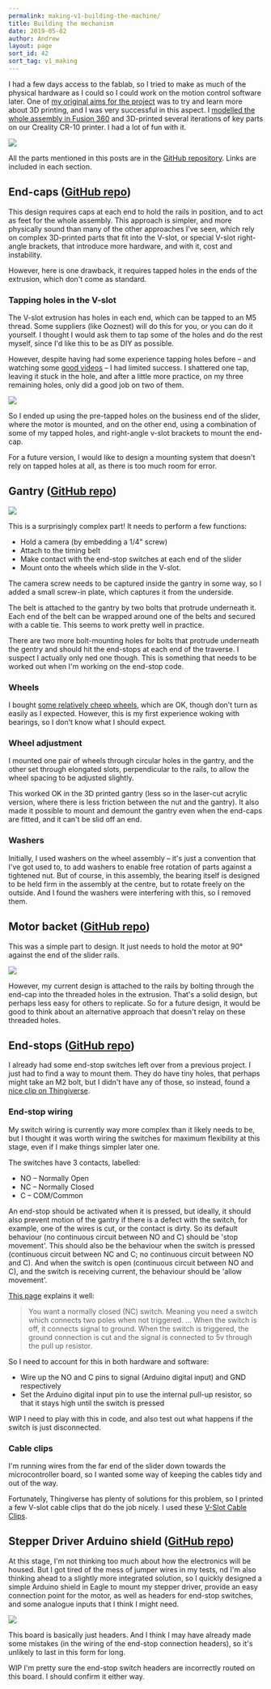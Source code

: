```yaml
---
permalink: making-v1-building-the-machine/
title: Building the mechanism
date: 2019-05-02
author: Andrew
layout: page
sort_id: 42
sort_tag: v1_making
---
```


I had a few days access to the fablab, so I tried to make as much of the physical hardware as I could so I could work on the motion control software later. One of [my original aims for the project](../getting-started-why/) was to try and learn more about 3D printing, and I was very successful in this aspect. I [modelled the whole assembly in Fusion 360](https://github.com/andrewsleigh/fab-slider/tree/master/3d-parts/v1/assembly) and 3D-printed several iterations of key parts on our Creality CR-10 printer. I had a lot of fun with it.

![]({{site.baseurl}}/assets/fab-slider-v1-whole-assembly.png)

All the parts mentioned in this posts are in the <a href="https://github.com/andrewsleigh/fab-slider">GitHub repository</a>. Links are included in each section.


## End-caps (<a href="https://github.com/andrewsleigh/fab-slider/tree/master/3d-parts/v1/extrusion-end-caps">GitHub repo</a>)

<script src="https://embed.github.com/view/3d/andrewsleigh/fab-slider/master/3d-parts/v1/extrusion-end-caps/end-cap-3D.stl"></script>

This design requires caps at each end to hold the rails in position, and to act as feet for the whole assembly. This approach is simpler, and more physically sound than many of the other approaches I've seen, which rely on complex 3D-printed parts that fit into the V-slot, or special V-slot right-angle brackets, that introduce more hardware, and with it, cost and instability. 

However, here is one drawback, it requires tapped holes in the ends of the extrusion, which don't come as standard. 


### Tapping holes in the V-slot

The V-slot extrusion has holes in each end, which can be tapped to an M5 thread. Some suppliers (like Ooznest) will do this for you, or you can do it yourself. I thought I would ask them to tap some of the holes and do the rest myself, since I'd like this to be as DIY as possible. 

However, despite having had some experience tapping holes before – and watching some [good videos](https://www.youtube.com/watch?v=r6Ijd9o-C10) – I had limited success. I shattered one tap, leaving it stuck in the hole, and after a little more practice, on my three remaining holes, only did a good job on two of them.  

![]({{site.baseurl}}/assets/IMG_1703.jpg)

So I ended up using the pre-tapped holes on the business end of the slider, where the motor is mounted, and on the other end, using a combination of some of my tapped holes, and right-angle v-slot brackets to mount the end-cap.

For a future version, I would like to design a mounting system that doesn't rely on tapped holes at all, as there is too much room for error.

## Gantry (<a href="https://github.com/andrewsleigh/fab-slider/tree/master/3d-parts/v1/gantry">GitHub repo</a>)

![]({{site.baseurl}}/assets/gantry-assembly-diagram.png)

This is a surprisingly complex part! It needs to perform a few functions:

* Hold a camera (by embedding a 1/4" screw)
* Attach to the timing belt
* Make contact with the end-stop switches at each end of the slider
* Mount onto the wheels which slide in the V-slot.



<script src="https://embed.github.com/view/3d/andrewsleigh/fab-slider/master/3d-parts/v1/gantry/gantry.stl"></script>


The camera screw needs to be captured inside the gantry in some way, so I added a small screw-in plate, which captures it from the underside. 

The belt is attached to the gantry by two bolts that protrude underneath it. Each end of the belt can be wrapped around one of the belts and secured with a cable tie. This seems to work pretty well in practice. 

There are two more bolt-mounting holes for bolts that protrude underneath the gentry  and should hit the end-stops at each end of the traverse. I suspect I actually only ned one though. This is something that needs to be worked out when I'm working on the end-stop code.


### Wheels

I bought [some relatively cheep wheels](https://www.amazon.co.uk/BIQU-Printer-Plastic-Bearings-Passive/dp/B06X9Q9Y8V/ref=sr_1_5?keywords=v+slot+wheels&qid=1556802322&s=gateway&sr=8-5), which are OK, though don't turn as easily as I expected. However, this is my first experience woking with bearings, so I don't know what I should expect. 

### Wheel adjustment

I mounted one pair of wheels through circular holes in the gantry, and the other set through elongated slots, perpendicular to the rails, to allow the wheel spacing to be adjusted slightly. 

This worked OK in the 3D printed gantry (less so in the laser-cut acrylic version, where there is less friction between the nut and the gantry). It also made it possible to mount and demount the gantry even when the end-caps are fitted, and it can't be slid off an end.

### Washers

Initially, I used washers on the wheel assembly – it's just a convention that I've got used to, to add washers to enable free rotation of parts against a tightened nut. But of course, in this assembly, the bearing itself is designed to be held firm in the assembly at the centre, but to rotate freely on the outside. And I found the washers were interfering with this, so I removed them.



## Motor backet (<a href="https://github.com/andrewsleigh/fab-slider/tree/master/3d-parts/v1/motor-bracket">GitHub repo</a>)

<script src="https://embed.github.com/view/3d/andrewsleigh/fab-slider/master/3d-parts/v1/motor-bracket/motor-bracket.stl"></script>


This was a simple part to design. It just needs to hold the motor at 90&deg; against the end of the slider rails.

![]({{site.baseurl}}/assets/motor-bracket-assembly-diagram.png)

However, my current design is attached to the rails by bolting through the end-cap into the threaded holes in the extrusion. That's a solid design, but perhaps less easy for others to replicate. So for a future design, it would be good to think about an alternative approach that doesn't relay on these threaded holes.


## End-stops (<a href="https://github.com/andrewsleigh/fab-slider/tree/master/3d-parts/v1/endstop-clip">GitHub repo</a>)

I already had some end-stop switches left over from a previous project. I just had to find a way to mount them. They do have tiny holes, that perhaps might take an M2 bolt, but I didn't have any of those, so instead, found a <a href="https://www.thingiverse.com/thing:2204123">nice clip on Thingiverse</a>.


### End-stop wiring

My switch wiring is currently way more complex than it likely needs to be, but I thought it was worth wiring the switches for maximum flexibility at this stage, even if I make things simpler later one. 

The switches have 3 contacts, labelled:

* NO –  Normally Open
* NC – Normally Closed
* C – COM/Common 

An end-stop should be activated when it is pressed, but ideally, it should also prevent motion of the gantry if there is a defect with the switch, for example, one of the wires is cut, or the contact is dirty. So its default behaviour (no continuous circuit between NO and C) should be 'stop movement'.  This should also be the behaviour when the switch is pressed (continuous circuit between NC and C; no continuous circuit between NO and C). And when the switch is open (continuous circuit between NO and C), and the switch is receiving current, the behaviour should be 'allow movement'.

<a href="https://reprap.org/wiki/Mechanical_Endstop">This page</a> explains it well:

>  You want a normally closed (NC) switch. Meaning you need a switch which connects two poles when not triggered.
> ...
> When the switch is off, it connects signal to ground. When the switch is triggered, the ground connection is cut and the signal is connected to 5v through the pull up resistor.

So I need to account for this in both hardware and software:

* Wire up the NO and C pins to signal (Arduino digital input) and GND respectively
* Set the Arduino digital input pin to use the internal pull-up resistor, so that it stays high until the switch is pressed

<span class="wip">WIP</span> I need to play with this in code, and also test out what happens if the switch is just disconnected. 


### Cable clips

I'm running wires from the far end of the slider down towards the  microcontroller board, so I wanted some way of keeping the cables tidy and out of the way. 

Fortunately, Thingiverse has plenty of solutions for this problem, so I printed a few V-slot cable clips that do the job nicely. I used these <a href="www.thingiverse.com/thing:2676595">V-Slot Cable Clips</a>.

## Stepper Driver Arduino shield  (<a href="https://github.com/andrewsleigh/fab-slider/tree/master/boards/driver-arduino-shield">GitHub repo</a>)

At this stage, I'm not thinking too much about how the electronics will be housed. But I got tired of the mess of jumper wires in my tests, nd I'm also thinking ahead to a slightly more integrated solution, so I quickly designed a simple Arduino shield in Eagle to mount my stepper driver, provide an easy connection point for the motor, as well as headers for end-stop switches, and some analogue inputs that I think I might need. 

![]({{site.baseurl}}/assets/motor-driver-shield-and-arduino.jpg)

This board is basically just headers. And I think I may have already made some mistakes (in the wiring of the end-stop connection headers), so it's unlikely to last in this form for long. 

<span class="wip">WIP</span> I'm pretty sure the end-stop switch headers are incorrectly routed on this board. I should confirm it either way. 




